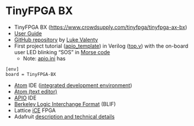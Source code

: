 # TinyFPGA BX
* TinyFPGA BX (https://www.crowdsupply.com/tinyfpga/tinyfpga-ax-bx)
* [User Guide](https://tinyfpga.com/bx/guide.html)
* [GitHub repository](https://github.com/tinyfpga/TinyFPGA-BX) by [Luke Valenty](https://github.com/tinyfpga)
* First project tutorial ([apio_template](https://github.com/tinyfpga/TinyFPGA-BX/tree/master/apio_template)) in Verilog ([top.v](https://github.com/tinyfpga/TinyFPGA-BX/blob/master/apio_template/top.v)) with the on-board user LED blinking “SOS” in [Morse code](https://en.wikipedia.org/wiki/Morse_code)
  * Note: [apio.ini](https://github.com/tinyfpga/TinyFPGA-BX/blob/master/apio_template/apio.ini) has
```
[env]
board = TinyFPGA-BX
```
* [Atom](https://atom.io) IDE ([integrated development environment](https://en.wikipedia.org/wiki/Integrated_development_environment))
* [Atom (text editor)](https://en.wikipedia.org/wiki/Atom_(text_editor))
* [APIO](https://github.com/FPGAwars/apio-ide) IDE
* [Berkeley Logic Interchange Format](http://www.cs.columbia.edu/~cs6861/sis/blif/index.html) (BLIF)
* Lattice [iCE](https://en.wikipedia.org/wiki/ICE_(FPGA)) FPGA
* Adafruit [description and technical details](https://www.adafruit.com/product/4038) 
